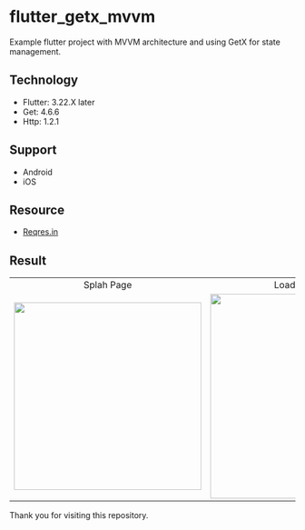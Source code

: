 # flutter_getx_mvvm

Example flutter project with MVVM architecture and using GetX for state management.

## Technology

- Flutter: 3.22.X later
- Get: 4.6.6
- Http: 1.2.1

## Support

- Android
- iOS

## Resource

- [Reqres.in](https://reqres.in)

## Result

<table>
  <tr>
    <td align="center">Splah Page</td>
    <td align="center">Loading get users</td>
    <td align="center">Sucess get users</td>
  </tr>
  <tr>
    <td align="center">
      <img src="https://raw.github.com/danypratamadev/flutter_getx_mvvm/master/assets/screenshots/splash.png" width=330 height=auto>
    </td>
    <td align="center">
      <img src="https://raw.github.com/danypratamadev/flutter_getx_mvvm/master/assets/screenshots/home1.png" width=360 height=auto>
    </td>
    <td align="center">
      <img src="https://raw.github.com/danypratamadev/flutter_getx_mvvm/master/assets/screenshots/home2.png" width=360 height=auto>
    </td>
  </tr>
</table>

Thank you for visiting this repository.